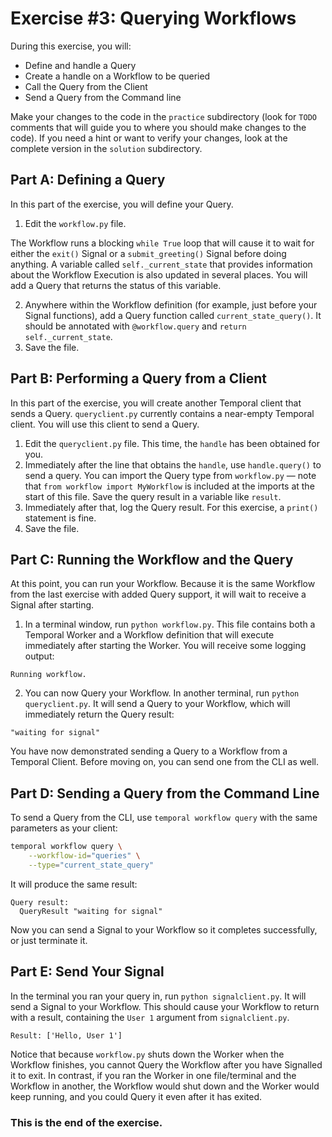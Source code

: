 # Exercise #3: Querying Workflows

During this exercise, you will:

- Define and handle a Query
- Create a handle on a Workflow to be queried
- Call the Query from the Client
- Send a Query from the Command line

Make your changes to the code in the `practice` subdirectory (look for
`TODO` comments that will guide you to where you should make changes to
the code). If you need a hint or want to verify your changes, look at
the complete version in the `solution` subdirectory.

## Part A: Defining a Query

In this part of the exercise, you will define your Query.

1. Edit the `workflow.py` file.

The Workflow runs a blocking `while True` loop that will cause it to wait for either the `exit()` Signal or a `submit_greeting()` Signal before doing anything. A variable called `self._current_state` that provides information about the Workflow Execution is also updated in several places. You will add a Query that returns the status of this variable.

2. Anywhere within the Workflow definition (for example, just before your Signal functions), add a Query function called `current_state_query()`. It should be annotated with `@workflow.query` and `return self._current_state`.
3. Save the file.

## Part B: Performing a Query from a Client

In this part of the exercise, you will create another Temporal client that sends a Query. `queryclient.py` currently contains a near-empty Temporal client. You will use this client to send a Query.

1. Edit the `queryclient.py` file. This time, the `handle` has been obtained for you. 
2. Immediately after the line that obtains the `handle`, use `handle.query()` to send a query. You can import the Query type from `workflow.py` — note that `from workflow import MyWorkflow` is included at the imports at the start of this file. Save the query result in a variable like `result`.
3. Immediately after that, log the Query result. For this exercise, a `print()` statement is fine.
4. Save the file.

## Part C: Running the Workflow and the Query

At this point, you can run your Workflow. Because it is the same Workflow from the last exercise with added Query support, it will wait to receive a Signal after starting.

1. In a terminal window, run `python workflow.py`. This file contains both a Temporal Worker and a Workflow definition that will execute immediately after starting the Worker. You will receive some logging output:

```
Running workflow.
```

2. You can now Query your Workflow. In another terminal, run `python queryclient.py`. It will send a Query to your Workflow, which will immediately return the Query result:

```
"waiting for signal"
```

You have now demonstrated sending a Query to a Workflow from a Temporal Client. Before moving on, you can send one from the CLI as well. 

## Part D: Sending a Query from the Command Line

To send a Query from the CLI, use `temporal workflow query` with the same parameters as your client:

```bash
temporal workflow query \
    --workflow-id="queries" \
    --type="current_state_query"
```

It will produce the same result:

```
Query result:
  QueryResult "waiting for signal"
```

Now you can send a Signal to your Workflow so it completes successfully, or just terminate it.

## Part E: Send Your Signal

In the terminal you ran your query in, run `python signalclient.py`. It will send a Signal to your Workflow. This should cause your Workflow to return with a result, containing the `User 1` argument from `signalclient.py`.

```
Result: ['Hello, User 1']
```

Notice that because `workflow.py` shuts down the Worker when
the Workflow finishes, you cannot Query the Workflow after you
have Signalled it to exit. In contrast, if you ran the Worker
in one file/terminal and the Workflow in another, the Workflow
would shut down and the Worker would keep running, and you could
Query it even after it has exited.

### This is the end of the exercise.
